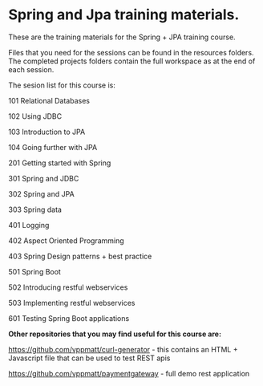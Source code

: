 # Spring and Jpa training materials.

These are the training materials for the Spring + JPA training course.

Files that you need for the sessions can be found in the resources folders. The completed projects folders contain the full workspace as at the end of each session.

The sesion list for this course is:

101	Relational Databases

102 Using JDBC

103 Introduction to JPA

104 Going further with JPA


201 Getting started with Spring


301 Spring and JDBC

302 Spring and JPA

303 Spring data


401 Logging

402 Aspect Oriented Programming

403 Spring Design patterns + best practice 


501 Spring Boot

502 Introducing restful webservices

503 Implementing restful webservices


601 Testing Spring Boot applications



**Other repositories that you may find useful for this course are:**

https://github.com/vppmatt/curl-generator  - this contains an HTML + Javascript file that can be used to test REST apis

https://github.com/vppmatt/paymentgateway - full demo rest application
